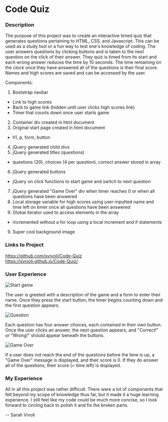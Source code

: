 # Code Quiz

### Description

The purpose of this project was to create an interactive timed quiz that generates questions pertaining to HTML, CSS, and Javascript. This can be used as a study tool or a fun way to test one's knowledge of coding. The user answers questions by clicking buttons and is taken to the next question on the click of their answer. They quiz is timed from its start and each wrong answer reduces the time by 10 seconds. The time remaining on the clock once they have answered all of the questions is their final score. Names and high scores are saved and can be accessed by the user.

Components:
1. Bootstrap navbar
- Link to high scores
- Back to game link (hidden until user clicks high scores link)
- Timer that counts down once user starts game
2. Container div created in html document
3. Original start page created in html document
- h1, p, form, button
4. jQuery generated child divs
5. jQuery generated titles (questions)
- questions (30), choices (4 per question), correct answer stored in array
6. jQuery generated buttons
- jQuery on click functions to start game and switch to next question
7. jQuery generated "Game Over" div when timer reaches 0 or when all questions have been answered
8. Local storage variable for high scores using user-inputted name and time left on timer once all questions have been answered
9. Global iterator used to access elements in the array
- incremented without a for loop using a local increment and if statements
9. Super cool background image

### Links to Project

https://github.com/svivoli/Code-Quiz  
https://svivoli.github.io/Code-Quiz/


### User Experience

![Start game](https://i.imgur.com/HpGTYuc.jpg)

The user is greeted with a description of the game and a form to enter their name. Once they press the start button, the timer begins counting down and the first question appears.

![Question](https://i.imgur.com/jWVjNUK.png)

Each question has four answer choices, each contained in their own button. Once the user clicks an answer, the next question appears, and "Correct!" or "Wrong!" should appear beneath the buttons.

![Game Over](https://i.imgur.com/Fgow3av.jpg)

If a user does not reach the end of the questions before the time is up, a "Game Over" message is displayed, and their score is 0. If they do answer all of the questions, their score (= time left) is displayed.

### My Experience

All in all this project was rather difficult. There were a lot of components that felt beyond my scope of knowledge thus far, but it made it a huge learning experience. I still feel like my code could be much more concise, so I look forward to circling back to polish it and fix the broken parts.

-- Sarah Vivoli
